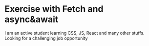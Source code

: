 # Exercise with Fetch and async&await

I am an active student learning CSS, JS, React and many other stuffs. Looking for a challenging job opportunity
